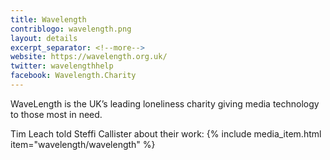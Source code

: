 ```yaml
---
title: Wavelength
contriblogo: wavelength.png
layout: details
excerpt_separator: <!--more-->
website: https://wavelength.org.uk/
twitter: wavelengthhelp
facebook: Wavelength.Charity
---
```

WaveLength is the UK’s leading loneliness charity giving media technology to those most in need.
<!--more-->

Tim Leach told Steffi Callister about their work:
{% include media_item.html item="wavelength/wavelength" %}